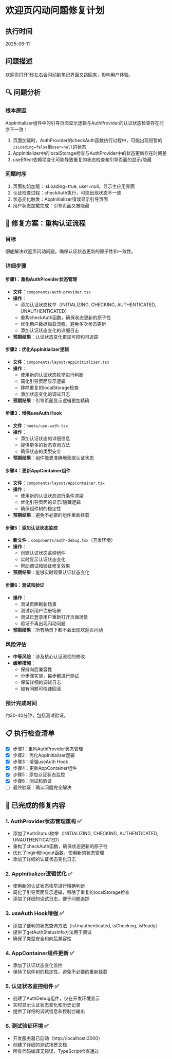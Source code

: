 # 欢迎页闪动问题修复计划

## 执行时间
2025-08-11

## 问题描述
欢迎页打开1秒左右会闪动到笔记界面又跳回来，影响用户体验。

## 🔍 问题分析

### 根本原因
AppInitializer组件中的引导页面显示逻辑与AuthProvider的认证状态检查存在时序不一致：
1. 页面加载时，AuthProvider的checkAuth函数执行过程中，可能出现短暂的`isLoading=false`但`user=null`的状态
2. AppInitializer中的localStorage检查与AuthProvider中的状态更新存在时间差
3. useEffect依赖项变化可能导致重复的状态检查和引导页面的显示/隐藏

### 问题时序
1. 页面初始加载：isLoading=true, user=null，显示主应用界面
2. 认证检查过程：checkAuth执行，可能出现状态不一致
3. 状态变化触发：AppInitializer错误显示引导页面
4. 用户状态加载完成：引导页面又被隐藏

## 🔧 修复方案：重构认证流程

### 目标
彻底解决欢迎页闪动问题，确保认证状态更新的原子性和一致性。

### 详细步骤

#### 步骤1：重构AuthProvider状态管理
- **文件**：`components/auth-provider.tsx`
- **操作**：
  - 添加认证状态枚举（INITIALIZING, CHECKING, AUTHENTICATED, UNAUTHENTICATED）
  - 重构checkAuth函数，确保状态更新的原子性
  - 优化用户数据加载流程，避免多次状态更新
  - 添加认证状态变化的详细日志
- **预期结果**：认证状态变化更加可控和可追踪

#### 步骤2：优化AppInitializer逻辑
- **文件**：`components/layout/AppInitializer.tsx`
- **操作**：
  - 使用新的认证状态枚举进行判断
  - 简化引导页面显示逻辑
  - 移除重复的localStorage检查
  - 添加状态变化的调试日志
- **预期结果**：引导页面显示逻辑更加精确

#### 步骤3：增强useAuth Hook
- **文件**：`hooks/use-auth.tsx`
- **操作**：
  - 添加认证状态的详细信息
  - 提供更多的状态查询方法
  - 确保状态的类型安全
- **预期结果**：组件能更准确地获取认证状态

#### 步骤4：更新AppContainer组件
- **文件**：`components/layout/AppContainer.tsx`
- **操作**：
  - 使用新的认证状态进行条件渲染
  - 优化引导页面的显示/隐藏逻辑
  - 确保组件树的稳定性
- **预期结果**：避免不必要的组件重新挂载

#### 步骤5：添加认证状态监控
- **新文件**：`components/auth-debug.tsx`（开发环境）
- **操作**：
  - 创建认证状态监控组件
  - 实时显示认证状态变化
  - 帮助调试和验证修复效果
- **预期结果**：能够实时观察认证状态变化

#### 步骤6：测试和验证
- **操作**：
  - 测试页面刷新场景
  - 测试新用户注册场景
  - 测试已登录用户重新打开页面场景
  - 验证不再出现闪动问题
- **预期结果**：所有场景下都不会出现欢迎页闪动

### 风险评估
- **中等风险**：涉及核心认证流程的修改
- **缓解措施**：
  - 保持向后兼容性
  - 分步骤实施，每步都进行测试
  - 保留详细的调试日志
  - 如有问题可快速回滚

### 预计完成时间
约30-40分钟，包括测试验证。

## 📋 执行检查清单
- [x] 步骤1：重构AuthProvider状态管理
- [x] 步骤2：优化AppInitializer逻辑
- [x] 步骤3：增强useAuth Hook
- [x] 步骤4：更新AppContainer组件
- [x] 步骤5：添加认证状态监控
- [x] 步骤6：测试和验证
- [ ] 最终验证：确认问题完全解决

## 🔧 已完成的修复内容

### 1. AuthProvider状态管理重构 ✅
- 添加了AuthStatus枚举（INITIALIZING, CHECKING, AUTHENTICATED, UNAUTHENTICATED）
- 重构了checkAuth函数，确保状态更新的原子性
- 优化了login和logout函数，使用新的状态管理
- 添加了详细的认证状态变化日志

### 2. AppInitializer逻辑优化 ✅
- 使用新的认证状态枚举进行精确判断
- 简化了引导页面显示逻辑，移除了重复的localStorage检查
- 添加了详细的调试日志，便于问题追踪

### 3. useAuth Hook增强 ✅
- 添加了便利的状态查询方法（isUnauthenticated, isChecking, isReady）
- 提供了getAuthStatusInfo方法用于调试
- 确保了类型安全和向后兼容性

### 4. AppContainer组件更新 ✅
- 添加了认证状态变化监控
- 保持了组件树的稳定性，避免不必要的重新挂载

### 5. 认证状态监控组件 ✅
- 创建了AuthDebug组件，仅在开发环境显示
- 实时显示认证状态变化和历史记录
- 提供了详细的调试信息和控制台输出

### 6. 测试验证环境 ✅
- 开发服务器已启动（http://localhost:3000）
- 创建了详细的测试场景文档
- 所有代码编译无错误，TypeScript检查通过

